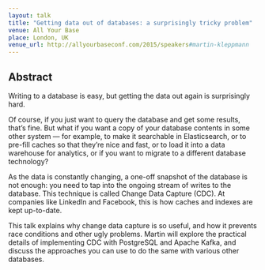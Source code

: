 ```yaml
---
layout: talk
title: "Getting data out of databases: a surprisingly tricky problem"
venue: All Your Base
place: London, UK
venue_url: http://allyourbaseconf.com/2015/speakers#martin-kleppmann
---
```



Abstract
--------

Writing to a database is easy, but getting the data out again is surprisingly hard.

Of course, if you just want to query the database and get some results, that’s fine. But what if you
want a copy of your database contents in some other system — for example, to make it searchable in
Elasticsearch, or to pre-fill caches so that they’re nice and fast, or to load it into a data
warehouse for analytics, or if you want to migrate to a different database technology?

As the data is constantly changing, a one-off snapshot of the database is not enough: you need to
tap into the ongoing stream of writes to the database. This technique is called Change Data Capture
(CDC). At companies like LinkedIn and Facebook, this is how caches and indexes are kept up-to-date.

This talk explains why change data capture is so useful, and how it prevents race conditions and
other ugly problems. Martin will explore the practical details of implementing CDC with PostgreSQL
and Apache Kafka, and discuss the approaches you can use to do the same with various other
databases.
